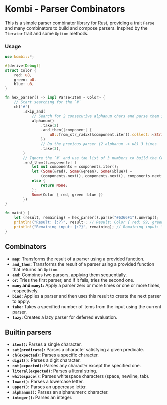 # Kombi - Parser Combinators

This is a simple parser combinator library for Rust, providing a trait `Parse` and many combinators to build and compose parsers. Inspired by the `Iterator` trait and some `Option` methods.

### Usage

```rust
use kombi::*;

#[derive(Debug)]
struct Color {
    red: u8,
    green: u8,
    blue: u8,
}

fn hex_parser() -> impl Parse<Item = Color> {
    // Start searching for the `#`
    ch('#')
        .skip_and(
            // Search for 2 consecutive alphanum chars and parse them into a u8 number
            alphanum()
                .take(2)
                .and_then(|component| {
                    u8::from_str_radix(&component.iter().collect::<String>(), 16).ok()
                })
                // Do the previous parser (2 alphanum -> u8) 3 times
                .take(3),
        )
        // Ignore the `#` and use the list of 3 numbers to build the Color type
        .and_then(|components| {
            let mut components = components.iter();
            let (Some(&red), Some(&green), Some(&blue)) =
                (components.next(), components.next(), components.next())
            else {
                return None;
            };
            Some(Color { red, green, blue })
        })
}

fn main() {
    let (result, remaining) = hex_parser().parse("#6366F1").unwrap();
    println!("Result: {:?}", result); // Result: Color { red: 99, green: 102, blue: 241 }
    println!("Remaining input: {:?}", remaining); // Remaining input: ""
}
```

## Combinators

- **`map`:** Transforms the result of a parser using a provided function.
- **`and_then`:** Transforms the result of a parser using a provided function that returns an `Option`.
- **`and`:** Combines two parsers, applying them sequentially.
- **`or`:** Tries the first parser, and if it fails, tries the second one.
- **`many` and `many1`:** Apply a parser zero or more times or one or more times, respectively.
- **`bind`:** Applies a parser and then uses this result to create the next parser to apply.
- **`take`:** Takes a specified number of items from the input using the current parser.
- **`lazy`:** Creates a lazy parser for deferred evaluation.

## Builtin parsers

- **`item()`:** Parses a single character.
- **`sat(predicate)`:** Parses a character satisfying a given predicate.
- **`ch(expected)`:** Parses a specific character.
- **`digit()`:** Parses a digit character.
- **`not(expected)`:** Parses any character except the specified one.
- **`literal(expected)`:** Parses a literal string.
- **`whitespace()`:** Parses whitespace characters (space, newline, tab).
- **`lower()`:** Parses a lowercase letter.
- **`upper()`:** Parses an uppercase letter.
- **`alphanum()`:** Parses an alphanumeric character.
- **`integer()`:** Parses an integer.

